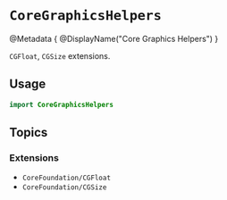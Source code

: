 # ``CoreGraphicsHelpers``

@Metadata {
	@DisplayName("Core Graphics Helpers")
}

`CGFloat`, `CGSize` extensions.

## Usage

```swift
import CoreGraphicsHelpers
```

## Topics

### Extensions

- ``CoreFoundation/CGFloat``
- ``CoreFoundation/CGSize``
